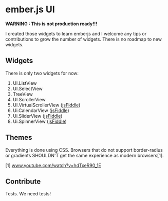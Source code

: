 # ember.js UI


**WARNING : This is not production ready!!!**

I created those widgets to learn emberjs and I welcome any tips or contributions to grow the number of widgets. There is no roadmap to new widgets. 

## Widgets


There is only two widgets for now:

1. UI.ListView
2. UI.SelectView
3. TreeView
4. UI.ScrollerView
5. UI.VirtualScrollerView ([jsFiddle](http://www.jsfiddle.net/Z7SCN/14/))
6. Ui.CalendarView ([jsFiddle](http://jsfiddle.net/guilhermeaiolfi/enguK/))
7. Ui.SliderView ([jsFiddle](http://jsfiddle.net/guilhermeaiolfi/NPkru/))
7. Ui.SpinnerView ([jsFiddle](http://jsfiddle.net/guilhermeaiolfi/swWZv/))

## Themes

Everything is done using CSS. Browsers that do not support border-radius or gradients SHOULDN'T get the same experience as modern browsers[1].

[1] www.youtube.com/watch?v=hdTxeR90_1E

## Contribute

Tests. We need tests!